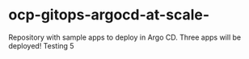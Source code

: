 # ocp-gitops-argocd-at-scale-
Repository with sample apps to deploy in Argo CD. Three apps will be deployed! Testing 5
